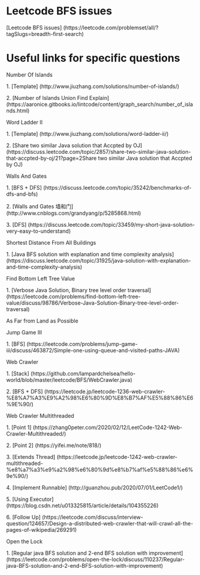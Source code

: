 # Leetcode BFS issues
<p>[Leetcode BFS issues] (https://leetcode.com/problemset/all/?tagSlugs=breadth-first-search)

# Useful links for specific questions
<p>Number Of Islands
<p>1. [Template] (http://www.jiuzhang.com/solutions/number-of-islands/)
<p>2. [Number of Islands Union Find Explain] (https://aaronice.gitbooks.io/lintcode/content/graph_search/number_of_islands.html)

<p>Word Ladder II
<p>1. [Template] (http://www.jiuzhang.com/solutions/word-ladder-ii/)
<P>2. [Share two similar Java solution that Accpted by OJ] (https://discuss.leetcode.com/topic/2857/share-two-similar-java-solution-that-accpted-by-oj/21?page=2Share two similar Java solution that Accpted by OJ)

<p>Walls And Gates
<p>1. [BFS + DFS] (https://discuss.leetcode.com/topic/35242/benchmarks-of-dfs-and-bfs)
<p>2. [Walls and Gates 墙和门] (http://www.cnblogs.com/grandyang/p/5285868.html)
<p>3. [DFS] (https://discuss.leetcode.com/topic/33459/my-short-java-solution-very-easy-to-understand)

<p>Shortest Distance From All Buildings
<p>1. [Java BFS solution with explanation and time complexity analysis] (https://discuss.leetcode.com/topic/31925/java-solution-with-explanation-and-time-complexity-analysis)

<p>Find Bottom Left Tree Value
<p>1. [Verbose Java Solution, Binary tree level order traversal] (https://leetcode.com/problems/find-bottom-left-tree-value/discuss/98786/Verbose-Java-Solution-Binary-tree-level-order-traversal)

<p>As Far from Land as Possible

<p>Jump Game III
<p>1. [BFS] (https://leetcode.com/problems/jump-game-iii/discuss/463872/Simple-one-using-queue-and-visited-paths-JAVA)

<p>Web Crawler
<p>1. [Stack] (https://github.com/lampardchelsea/hello-world/blob/master/leetcode/BFS/WebCrawler.java)
<p>2. [BFS + DFS] (https://leetcode.jp/leetcode-1236-web-crawler-%E8%A7%A3%E9%A2%98%E6%80%9D%E8%B7%AF%E5%88%86%E6%9E%90/)

<p>Web Crawler Multithreaded
<p>1. [Point 1] (https://zhang0peter.com/2020/02/12/LeetCode-1242-Web-Crawler-Multithreaded/)
<p>2. [Point 2] (https://yifei.me/note/818/)
<p>3. [Extends Thread] (https://leetcode.jp/leetcode-1242-web-crawler-multithreaded-%e8%a7%a3%e9%a2%98%e6%80%9d%e8%b7%af%e5%88%86%e6%9e%90/)
<p>4. [Implement Runnable] (http://guanzhou.pub/2020/07/01/LeetCode1/)
<p>5. [Using Executor] (https://blog.csdn.net/u013325815/article/details/104355226)
<p>6. [Follow Up] (https://leetcode.com/discuss/interview-question/124657/Design-a-distributed-web-crawler-that-will-crawl-all-the-pages-of-wikipedia/269291)

<p>Open the Lock
<p>1. [Regular java BFS solution and 2-end BFS solution with improvement] (https://leetcode.com/problems/open-the-lock/discuss/110237/Regular-java-BFS-solution-and-2-end-BFS-solution-with-improvement)
